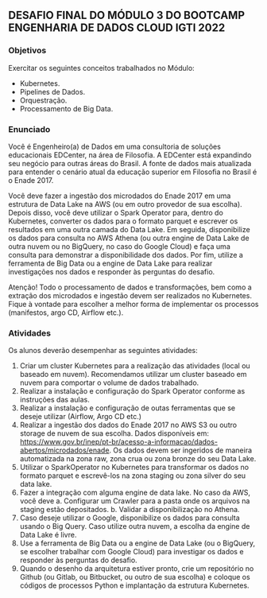 ## DESAFIO FINAL DO MÓDULO 3 DO BOOTCAMP ENGENHARIA DE DADOS CLOUD IGTI 2022

### Objetivos

Exercitar os seguintes conceitos trabalhados no Módulo:
- Kubernetes.
- Pipelines de Dados.
- Orquestração.
- Processamento de Big Data.

### Enunciado

Você é Engenheiro(a) de Dados em uma consultoria de soluções educacionais EDCenter, na área de Filosofia. A EDCenter está expandindo seu negócio para outras áreas do Brasil. A fonte de dados mais atualizada para entender o cenário atual da educação superior em Filosofia no Brasil é o Enade 2017.

Você deve fazer a ingestão dos microdados do Enade 2017 em uma estrutura de Data Lake na AWS (ou em outro provedor de sua escolha). Depois disso, você deve utilizar o Spark Operator para, dentro do Kubernetes, converter os dados para o formato parquet e escrever os resultados em uma outra camada do Data Lake. Em seguida, disponibilize os dados para consulta no AWS Athena (ou outra engine de Data Lake de outra nuvem ou no BigQuery, no caso do Google Cloud) e faça uma consulta para demonstrar a disponibilidade dos dados. Por fim, utilize a ferramenta de Big Data ou a engine de Data Lake para realizar investigações nos dados e responder às perguntas do desafio.

Atenção! Todo o processamento de dados e transformações, bem como a extração dos microdados e ingestão devem ser realizados no Kubernetes. Fique à vontade para
escolher a melhor forma de implementar os processos (manifestos, argo CD, Airflow etc.).

### Atividades

Os alunos deverão desempenhar as seguintes atividades:
1. Criar um cluster Kubernetes para a realização das atividades (local ou baseado em nuvem). Recomendamos utilizar um cluster baseado em nuvem para comportar o volume de dados trabalhado.
2. Realizar a instalação e configuração do Spark Operator conforme as instruções das aulas.
3. Realizar a instalação e configuração de outas ferramentas que se deseje utilizar (Airflow, Argo CD etc.)
4. Realizar a ingestão dos dados do Enade 2017 no AWS S3 ou outro storage de nuvem de sua escolha. Dados disponíveis em: https://www.gov.br/inep/pt-br/acesso-a-informacao/dados-abertos/microdados/enade. Os dados devem ser ingeridos de maneira automatizada na zona raw, zona crua ou zona bronze do seu Data Lake.
5. Utilizar o SparkOperator no Kubernetes para transformar os dados no formato parquet e escrevê-los na zona staging ou zona silver do seu data lake.
6. Fazer a integração com alguma engine de data lake. No caso da AWS, você deve
a. Configurar um Crawler para a pasta onde os arquivos na staging estão depositados.
b. Validar a disponibilização no Athena.
7. Caso deseje utilizar o Google, disponibilize os dados para consulta usando o Big Query. Caso utilize outra nuvem, a escolha da engine de Data Lake é livre.
8. Use a ferramenta de Big Data ou a engine de Data Lake (ou o BigQuery, se escolher trabalhar com Google Cloud) para investigar os dados e responder às perguntas do desafio.
9. Quando o desenho da arquitetura estiver pronto, crie um repositório no Github (ou Gitlab, ou Bitbucket, ou outro de sua escolha) e coloque os códigos de processos Python e implantação da estrutura Kubernetes.